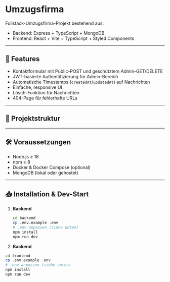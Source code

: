 # Umzugsfirma

Fullstack-Umzugsfirma-Projekt bestehend aus:

- Backend: Express + TypeScript + MongoDB
- Frontend: React + Vite + TypeScript + Styled Components

---

## 🚀 Features

- Kontaktformular mit Public-POST und geschütztem Admin-GET/DELETE
- JWT-basierte Authentifizierung für Admin-Bereich
- Automatische Timestamps (`createdAt`/`updatedAt`) auf Nachrichten
- Einfache, responsive UI
- Lösch-Funktion für Nachrichten
- 404-Page für fehlerhafte URLs

---

## 📂 Projektstruktur

---

## 🛠️ Voraussetzungen

- Node.js ≥ 18
- npm ≥ 8
- Docker & Docker Compose (optional)
- MongoDB (lokal oder gehostet)

---

## 📥 Installation & Dev-Start

1. **Backend**
   ```bash
   cd backend
   cp .env.example .env
   # .env anpassen (siehe unten)
   npm install
   npm run dev
   ```
1. **Backend**

```bash
cd frontend
cp .env.example .env
# .env anpassen (siehe unten)
npm install
npm run dev
```
